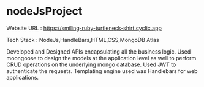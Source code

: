# nodeJsProject

Website URL : https://smiling-ruby-turtleneck-shirt.cyclic.app

Tech Stack : NodeJs,HandleBars,HTML,CSS,MongoDB Atlas

Developed and Designed APIs encapsulating all the business logic.
Used moongoose to design the models at the application level as well to perform CRUD operations on the underlying mongo database.
Used JWT to authenticate the requests.
Templating engine used was Handlebars for web applications. 
